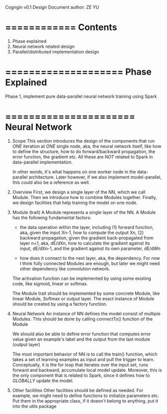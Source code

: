 Cogngin v0.1 Design Document
author: ZE YU

============
  Contents
============
1. Phase explained
2. Neural network related design
3. Parallel/distributed implementation design

====================
  Phase Explained
====================
Phase 1, implement pure data-parallel neural network training
using Spark

======================
    Neural Network
======================
1. Scope
    This section introduces the design of the components that run *ONE*
    iteration at *ONE* single node, aka, the neural network itself, like how to
    define the structure, how to do forward/backward propagation, the error
    function, the gradient etc. All these are *NOT* related to Spark in
    data-parallel implementation.
    
    In other words, it's what happens on one worker node
    in the data-parallel architecture. Later however, if we also implement
    model-parallel, this could also be a reference as well.

2. Overview
    First, we design a single layer of the NN, which we call Module. Then we
    introduce how to combine Modules together. Finally, we design facilities
    that help training the model on one node. 

3. Module (trait)
    A Module represents a single layer of the NN. A Module has the following
    fundamental factors:
    - the data operation within the layer, including (1) forward function, aka,
      given the input Xn-1, how to compute the output Xn, (2) backward
      propagation, given the gradient back-propagated from layer n+1, aka, dE/dXn,
      how to calculate the gradient against its input, dE/dXn-1, and the gradient
      against its own parameter, dE/dWn

    - how does it connect to the next layer, aka, the dependency.
      For now I think fully connected Modules are enough, but later we might 
      need other dependency like convolution network.

    The activation function can be implemented by using some existing code, like
    sigmoid, linear or softmax.

    The Module trait should be implemented by some concrete Module, like linear
    Module, Softmax or output layer. The exact instance of Module should be
    created by using a factory function. 

4. Neural Network 
    An instance of NN defines the model consist of multiple Modules. This 
    should be done by calling connectTo() function of the Module

    We should also be able to define error function that computes error value 
    given an example's label and the output from the last module (output layer)

    The most important behavior of NN is to call the train() function, which
    takes a set of learning examples as input and pull the trigger to learn.
    Conceptually, it is the for loop that iterates over the input set, runs
    forward and backward, accumulate local model update. Moreover, this is the
    only component that is related to Spark, since it defines how to *GLOBALLY*
    update the model.

5. Other facilities
    Other facilities should be defined as needed. For example, we might need to
    define functions to initialize parameters etc. Put them in the appropriate
    class, if it doesn't belong to anything, put it into the utils package
